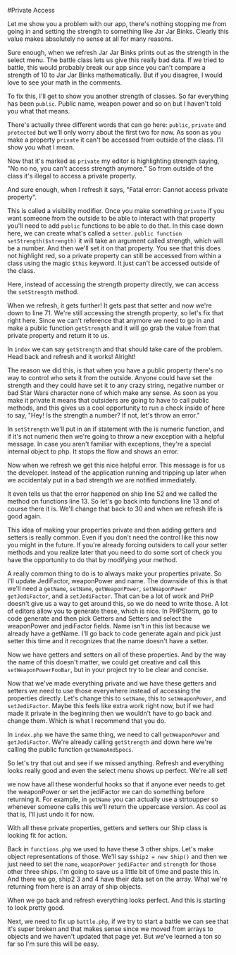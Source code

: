 #Private Access

Let me show you a problem with our app, there's nothing stopping me from going
in and setting the strength to something like Jar Jar Binks. Clearly this value
makes absolutely no sense at all for many reasons. 

Sure enough, when we refresh Jar Jar Binks prints out as the strength in the select
menu. The battle class lets us give this really bad data. If we tried to battle, this
would probably break our app since you can't compare a strength of 10 to Jar Jar Binks
mathematically. But if you disagree, I would love to see your math in the comments.

To fix this, I'll get to show you another strength of classes. So far everything has
been `public`. Public name, weapon power and so on but I haven't told you what that means.

There's actually three different words that can go here: `public`, `private` and `protected`
but we'll only worry about the first two for now. As soon as you make a property `private`
it can't be accessed from outside of the class. I'll show you what I mean.

Now that it's marked as `private` my editor is highlighting strength saying, "No no no,
you can't access strength anymore." So from outside of the class it's illegal to access
a private property.

And sure enough, when I refresh it says, "Fatal error: Cannot access private property".

This is called a visibility modifier. Once you make something `private` if you want 
someone from the outside to be able to interact with that property you'll need to add
`public` functions to be able to do that. In this case down here, we can create what's
called a `setter`. `public function setStrength($strength)` it will take an argument
called strength, which will be a number. And then we'll set it on that property. You
see that this does not highlight red, so a private property can still be accessed from
within a class using the magic `$this` keyword. It just can't be accessed outside of the 
class.

Here, instead of accessing the strength property directly, we can access the `setStrength`
method. 

When we refresh, it gets further! It gets past that setter and now we're down to line 71.
We're still accessing the strength property, so let's fix that right here. Since we can't
reference that anymore we need to go in and make a public function `getStrength` and it
will go grab the value from that private property and return it to us.

In `index` we can say `getStrength` and that should take care of the problem. Head back
and refresh and it works! Alright!

The reason we did this, is that when you have a public property there's no way to control
who sets it from the outside. Anyone could have set the strength and they could have set
it to any crazy string, negative number or bad Star Wars character none of which make any 
sense. As soon as you make it private it means that outsiders are going to have to call 
public methods, and this gives us a cool opportunity to run a check inside of here to say, 
"Hey! Is the strength a number? If not, let's throw an error." 

In `setStrength` we'll put in an if statement with the is numeric function, and if it's
not numeric then we're going to throw a new exception with a helpful message. In case you 
aren't familiar with exceptions, they're a special internal object to php. It stops the 
flow and shows an error. 

Now when we refresh we get this nice helpful error. This message is for us the developer.
Instead of the application running and tripping up later when we accidentaly put in a 
bad strength we are notified immediately. 

It even tells us that the error happened on ship line 52 and we called the method on
functions line 13. So let's go back into functions line 13 and of course there it is.
We'll change that back to 30 and when we refresh life is good again. 

This idea of making your properties private and then adding getters and setters is 
really common. Even if you don't need the control like this now you might in the future.
If you're already forcing outsiders to call your setter methods and you realize later that
you need to do some sort of check you have the opportunity to do that by modifying your
method. 

A really common thing to do is to always make your properties private. So I'll update
JediFactor, weaponPower and name. The downside of this is that we'll need a `getName`, 
`setName`, `getWeaponPower`, `setWeaponPower` `getJediFactor`, and a `setJediFactor`. 
That can be a lot of work and PHP doesn't give us a way to get around this, so we do 
need to write those. A lot of editors allow you to generate these, which is nice. In 
PHPStorm, go to code generate and then pick Getters and Setters and select the weaponPower 
and jediFactor fields. Name isn't in this list because we already have a getName. 
I'll go back to code generate again and pick just setter this time and it recognizes that 
the name doesn't have a setter.

Now we have getters and setters on all of these properties. And by the way the name
of this doesn't matter, we could get creative and call this `setWeaponPowerFooBar`, but in
your project try to be clear and concise.

Now that we've made everything private and we have these getters and setters we need to
use those everywhere instead of accessing the properties directly. Let's change this to
`setName`, this to `setWeaponPower`, and `setJediFactor`. Maybe this feels like extra work
right now, but if we had made it private in the beginning then we wouldn't have to go back
and change them. Which is what I recommend that you do. 

In `index.php` we have the same thing, we need to call `getWeaponPower` and `getJediFactor`.
We're already calling `getStrength` and down here we're calling the public function
`getNameAndSpecs`.

So let's try that out and see if we missed anything. Refresh and everything looks really 
good and even the select menu shows up perfect. We're all set!

we now have all these wonderful hooks so that if anyone ever needs to get the weaponPower
or set the jediFactor we can do something before returning it. For example, in `getName`
you can actually use a strtoupper so whenever someone calls this we'll return the uppercase
version. As cool as that is, I'll just undo it for now.

With all these private properties, getters and setters our Ship class is looking fit for
action. 

Back in `functions.php` we used to have these 3 other ships. Let's make object representations
of those. We'll say `$ship2 = new Ship()` and then we just need to set the `name`, `weaponPower`
`jediFactor` and `strength` for those other three ships. I'm going to save us a little bit of
time and paste this in. And there we go, ship2 3 and 4 have their data set on the array. What
we're returning from here is an array of ship objects.

When we go back and refresh everything looks perfect. And this is starting to look pretty good.

Next, we need to fix up `battle.php`, if we try to start a battle we can see that it's super 
broken and that makes sense since we moved from arrays to objects and we haven't updated that 
page yet. But we've learned a ton so far so I'm sure this will be easy.




